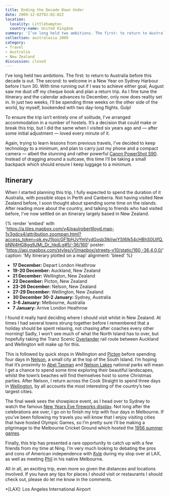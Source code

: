```yaml
---
title: Ending the Decade Down Under
date: 2009-12-02T02:02:02Z
location:
  locality: Littlehampton
  country-name: United Kingdom
summary: 'I’ve long held two ambitions. The first: to return to Australia before this decade is out. The second: to welcome in a New Year on Sydney Harbour before I turn 30.'
collection: australasia_2009
category:
- Travel
- Australia
- New Zealand
discussion: closed
---
```

I’ve long held two ambitions. The first: to return to Australia before this decade is out. The second: to welcome in a New Year on Sydney Harbour before I turn 30. With time running out if I was to achieve either goal, August saw me dust off my cheque book and plan a return trip. As I fine tune the itinerary and the calendar advances to December, only now does reality set in. In just two weeks, I’ll be spending three weeks on the other side of the world, by myself, bookended with two day-long flights. Gulp!

To ensure the trip isn’t entirely one of solitude, I’ve arranged accommodation in a number of hostels. It’s a decision that could make or break this trip, but I did the same when I visited six years ago and — after some initial adjustment — loved every minute of it.

Again, trying to learn lessons from previous travels, I’ve decided to keep technology to a minimum, and plan to carry just my phone and a compact camera — albeit the stunning and rather powerful [Canon PowerShot S90][1]. Instead of dragging around a suitcase, this time I’ll be taking a small backpack which should ensure I keep luggage to a minimum.

## Itinerary

When I started planning this trip, I fully expected to spend the duration of it Australia, with possible stops in Perth and Canberra. Not having visited New Zealand before, I soon thought about spending some time on the islands. After reading more about the country, and talking to friends who had visited before, I’ve now settled on an itinerary largely based in New Zealand.

{% render 'embed' with 'https://a.tiles.mapbox.com/v4/paulrobertlloyd.map-1v3gdcs4/attribution,zoompan.html?access_token=pk.eyJ1IjoicGF1bHJvYmVydGxsb3lkIiwiYSI6Ik54cHBhS0UifQ.bNN4HG8gg9JMj_Dr_hkdLg#5/-36/160'
  poster: 'https://api.mapbox.com/styles/v1/mapbox/streets-v10/static/160,-36,4,0,0/'
  caption: 'My itinerary plotted on a map'
  alignment: 'bleed'
%}

* **17 December:** Depart London Heathrow
* **19-20 December:** Auckland, New Zealand
* **21 December:** Wellington, New Zealand
* **22 December:** Picton, New Zealand
* **23-26 December:** Nelson, New Zealand
* **27-29 December:** Wellington, New Zealand
* **30 December 30-2 January:** Sydney, Australia
* **3-6 January:** Melbourne, Australia
* **7 January:** Arrive London Heathrow

I found it really hard deciding where I should visit whilst in New Zealand. At times I had several towns strung together before I remembered that a holiday should be spent relaxing, not chasing after coaches every other morning! Sadly, I won’t see much of what the North Island has to over, but hopefully taking the Tranz Scenic [Overlander][2] rail route between Auckland and Wellington will make up for this.

This is followed by quick stops in Wellington and [Picton][3] before spending four days in [Nelson][4], a small city at the top of the South Island. I’m hoping that it’s proximity to [Abel Tasman][5] and [Nelson Lakes][6] national parks will mean I get a chance to spend some time exploring their beautiful landscapes, whilst the town’s beaches will find themselves host to some Christmas parties. After Nelson, I return across the Cook Straight to spend three days in [Wellington][7], by all accounts the most interesting of the country’s two largest cities.

The final week sees the showpiece event, as I head over to Sydney to watch the famous [New Years Eve fireworks display][8]. Not long after the celebrations are over, I go on to finish my trip with four days in Melbourne. If you’ve been following my travels you will know that I enjoy visiting cities that have hosted Olympic Games, so I’m pretty sure I’ll be making a pilgrimage to the Melbourne Cricket Ground which hosted the [1956 summer games][9].

Finally, this trip has presented a rare opportunity to catch up with a few friends from my time at Ning. I’m very much looking to debating the pros and cons of American independence with [Kyle][10] during my stop over at LAX, as well as meeting [Phil][11] in his native Melbourne.

All in all, an exciting trip, even more so given the distances and locations involved. If you have any tips for places I should visit or restaurants I should check out, please do let me know in the comments.

[1]: http://www.dpreview.com/news/0908/09081906canons90handson.asp
[2]: http://www.seat61.com/Overlander.htm
[3]: https://en.wikipedia.org/wiki/Picton,_New_Zealand
[4]: https://en.wikipedia.org/wiki/Nelson,_New_Zealand
[5]: https://en.wikipedia.org/wiki/Abel_Tasman_National_Park
[6]: https://en.wikipedia.org/wiki/Nelson_Lakes_National_Park
[7]: https://en.wikipedia.org/wiki/Wellington
[8]: http://www.cityofsydney.nsw.gov.au/nye/2009/default.asp
[9]: https://en.wikipedia.org/wiki/1956_Summer_Olympics
[10]: http://houseofkyle.com/
[11]: http://philmccluskey.com/

*[LAX]: Los Angeles International Airport
